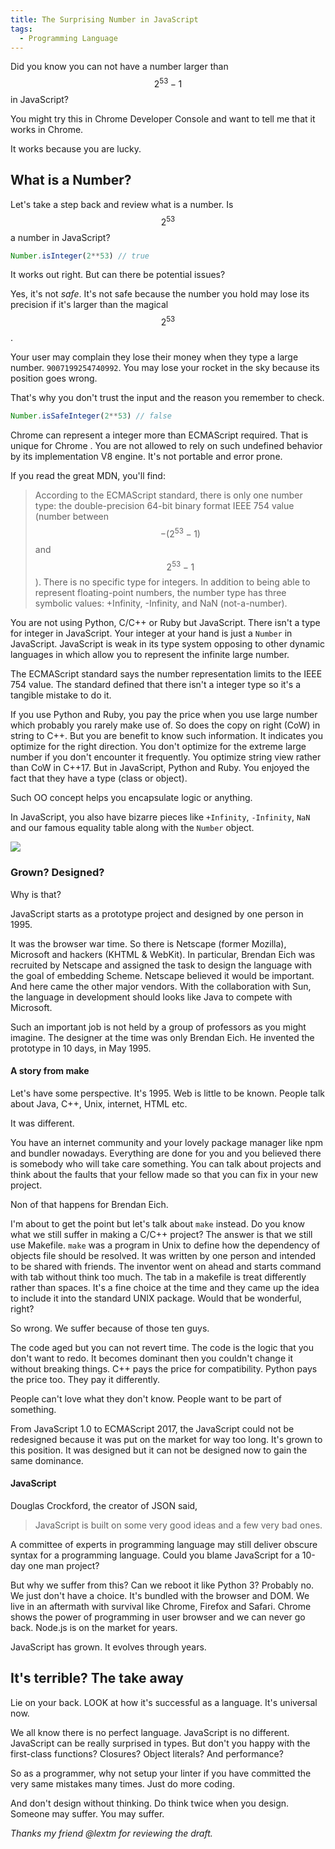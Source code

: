 ```yaml
---
title: The Surprising Number in JavaScript
tags:
  - Programming Language
---
```


Did you know you can not have a number larger than $$ 2^{53}-1 $$ in JavaScript?

You might try this in Chrome Developer Console and want to tell me that it works in Chrome.

It works because you are lucky.

## What is a Number?

Let's take a step back and review what is a number. Is $$2^{53}$$ a number in JavaScript?

```js
Number.isInteger(2**53) // true
```

It works out right. But can there be potential issues?

Yes, it's not _safe_.
It's not safe because the number you hold
may lose its precision if it's larger than the magical $$2^{53}$$.

Your user may complain they lose their money when they type a large number.
`9007199254740992`. You may lose your rocket in the sky because its position goes wrong.

That's why you don't trust the input and the reason you remember to check.

```js
Number.isSafeInteger(2**53) // false
```

Chrome can represent a integer more than ECMAScript required. That is unique for Chrome
. You are not allowed to rely on such undefined behavior by its implementation V8 engine.
It's not portable and error prone.

If you read the great MDN, you'll find:

> According to the ECMAScript standard, there is only one number type: the double-precision 64-bit binary format IEEE 754 value (number between $$-(2^{53}-1)$$ and $$2^{53}-1$$). There is no specific type for integers. In addition to being able to represent floating-point numbers, the number type has three symbolic values: +Infinity, -Infinity, and NaN (not-a-number).

You are not using Python, C/C++ or Ruby but JavaScript. There isn't a type for integer in JavaScript.
Your integer at your hand
is just a `Number` in JavaScript. JavaScript is weak in its type system opposing to other
dynamic languages in which allow you to represent the infinite large number.

The ECMAScript standard says the number representation limits to the IEEE 754 value.
The standard defined that there isn't a integer type so it's a tangible mistake to do it.

If you use Python and Ruby, you pay the price when you use large number which probably you rarely make use of. So does the copy on right (CoW) in string to C++. But you are benefit to know
such information. It indicates you optimize for the right direction.
You don't optimize for the extreme large number if you don't encounter it frequently.
You optimize string view rather than CoW in C++17.
But in JavaScript, Python and Ruby. You enjoyed the fact that they have a type (class or object).

Such OO concept helps you encapsulate logic or anything.

In JavaScript, you also have bizarre pieces like `+Infinity`, `-Infinity`, `NaN` and our famous equality table along with the `Number` object.

<img src="/assets/images/2017/js-equality-table.png">

### Grown? Designed?

Why is that?

JavaScript starts as a prototype project and designed by one person in 1995.

It was the browser war time. So there is 
Netscape (former Mozilla), Microsoft and hackers (KHTML & WebKit). In particular, Brendan Eich was recruited by Netscape and
assigned the task to design the language with the goal of embedding Scheme.
Netscape believed it would be important. And here came the other major vendors.
With the collaboration with Sun, the language in development should looks like Java to compete with Microsoft.

Such an important job is not held by a group of professors as you might imagine.
The designer at the time was only Brendan Eich. He invented the
prototype in 10 days, in May 1995.

#### A story from make

Let's have some perspective. It's 1995. Web is little to be known. People talk about Java, C++, Unix, internet, HTML etc.

It was different.

You have an
internet community and your lovely package manager like npm and bundler nowadays.
Everything are done for you and you believed there is somebody who will take care
something. You can talk about projects and think about the faults that your fellow
made so that you can fix in your new project.

Non of that happens for Brendan Eich.

I'm about to get the point but let's talk about `make` instead.
Do you know what we still suffer in making a C/C++ project? The answer is that we
still use Makefile. `make` was a program in Unix to define how the dependency of
objects file should be resolved.
It was written by one person and intended
to be shared with friends.
The inventor went on ahead and starts command with tab without think too much.
The tab in a makefile is treat differently rather than spaces.
It's a fine choice at the time and they came up the idea to include it into the standard UNIX package. Would that be wonderful, right?

So wrong. We suffer because of those ten guys.

The code aged but you can not revert time. The code is the logic that you don't want to redo. It becomes dominant then you couldn't change it without breaking things.
C++ pays the price for compatibility. Python pays the price too. They pay it differently.

People can't love what they don't know. People want to be part of something.

From JavaScript 1.0 to ECMAScript 2017, the JavaScript could not be redesigned
because it was put on the market for way too long.
It's grown to this position. It was designed but it can not be designed now to gain
the same dominance.

#### JavaScript

Douglas Crockford, the creator of JSON said,

> JavaScript is built on some very good ideas and a few very bad ones.

A committee of experts in programming language may still deliver obscure syntax
for a programming language.
Could you blame JavaScript for a 10-day one man project?

But why we suffer from this? Can we reboot it like Python 3? Probably no.
We just don't have a choice. It's bundled with the browser and DOM.
We live in an aftermath with survival like Chrome, Firefox and Safari.
Chrome shows the power of programming in user browser and we can never go back.
Node.js is on the market for years.

JavaScript has grown. It evolves through years.

## It's terrible? The take away

Lie on your back. LOOK at how it's successful as a language. It's universal now.

We all know there is no perfect language. JavaScript is no different.
JavaScript can be really surprised
in types. But don't you happy with the first-class functions? Closures? Object literals? And performance?

So as a programmer, why not setup your linter if you have committed the very same
mistakes many times.
Just do more coding.

And don't design without thinking. Do think twice when you design. Someone may suffer. You may suffer.

_Thanks my friend @lextm for reviewing the draft._
